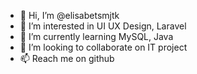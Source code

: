 - 👋 Hi, I’m @elisabetsmjtk
- 👀 I’m interested in UI UX Design, Laravel
- 🌱 I’m currently learning MySQL, Java
- 💞️ I’m looking to collaborate on IT project
- 📫 Reach me on github 

<!---
elisabetsmjtk/elisabetsmjtk is a ✨ special ✨ repository because its `README.md` (this file) appears on your GitHub profile.
You can click the Preview link to take a look at your changes.
--->
